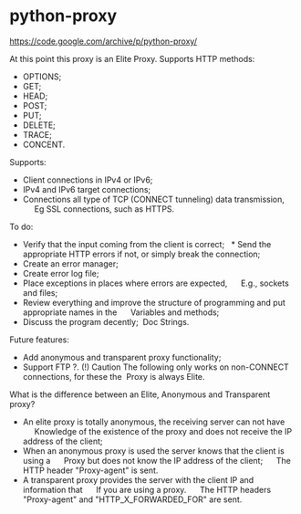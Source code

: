# python-proxy
https://code.google.com/archive/p/python-proxy/

At this point this proxy is an Elite Proxy.
Supports HTTP methods:
* OPTIONS;
* GET;
* HEAD;
* POST;
* PUT;
* DELETE;
* TRACE;
* CONCENT.

Supports:
* Client connections in IPv4 or IPv6;
* IPv4 and IPv6 target connections;
* Connections all type of TCP (CONNECT tunneling) data transmission,
     Eg SSL connections, such as HTTPS.

To do:
* Verify that the input coming from the client is correct;
  * Send the appropriate HTTP errors if not, or simply break the connection;
* Create an error manager;
* Create error log file;
* Place exceptions in places where errors are expected,
     E.g., sockets and files;
* Review everything and improve the structure of programming and put appropriate names in the
     Variables and methods;
* Discuss the program decently;
 Doc Strings.

Future features:
* Add anonymous and transparent proxy functionality;
* Support FTP ?.
(!) Caution The following only works on non-CONNECT connections, for these the
 Proxy is always Elite.

What is the difference between an Elite, Anonymous and Transparent proxy?
* An elite proxy is totally anonymous, the receiving server can not have
     Knowledge of the existence of the proxy and does not receive the IP address of the client;
* When an anonymous proxy is used the server knows that the client is using a
     Proxy but does not know the IP address of the client;
     The HTTP header "Proxy-agent" is sent.
* A transparent proxy provides the server with the client IP and information that
     If you are using a proxy.
     The HTTP headers "Proxy-agent" and "HTTP_X_FORWARDED_FOR" are sent.
